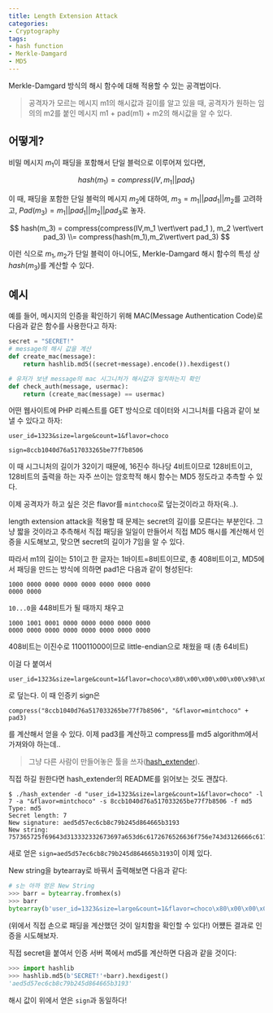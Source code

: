 ```yaml
---
title: Length Extension Attack
categories:
- Cryptography
tags:
- hash function
- Merkle-Damgard
- MD5
---
```


Merkle-Damgard 방식의 해시 함수에 대해 적용할 수 있는 공격법이다.

> 공격자가 모르는 메시지 m1의 해시값과 길이를 알고 있을 때, 공격자가 원하는 임의의 m2를 붙인 메시지 m1 + pad(m1) + m2의 해시값을 알 수 있다.

## 어떻게?

비밀 메시지 $m_1$이 패딩을 포함해서 단일 블럭으로 이루어져 있다면,

$$
hash(m_1) = compress(IV, m_1 \vert\vert pad_1 )
$$

이 때, 패딩을 포함한 단일 블럭의 메시지 $m_2$에 대하여, $m_3 = m_1 \vert\vert pad_1 \vert\vert m_2$를 고려하고, $Pad(m_3) = m_1 \vert\vert pad_1 \vert\vert m_2 \vert\vert pad_3$로 놓자.

$$
hash(m_3) = compress(compress(IV,m_1 \vert\vert pad_1 ), m_2 \vert\vert pad_3)
\\= compress(hash(m_1),m_2\vert\vert pad_3)
$$

이런 식으로 $m_1, m_2$가 단일 블럭이 아니어도, Merkle-Damgard 해시 함수의 특성 상 $hash(m_3)$를 계산할 수 있다.

## 예시

예를 들어, 메시지의 인증을 확인하기 위해 MAC(Message Authentication Code)로 다음과 같은 함수를 사용한다고 하자:

```python
secret = "SECRET!"
# message의 해시 값을 계산
def create_mac(message):
    return hashlib.md5((secret+message).encode()).hexdigest()

# 유저가 보낸 message의 mac 시그니처가 해시값과 일치하는지 확인
def check_auth(message, usermac):
    return (create_mac(message) == usermac)
```

어떤 웹사이트에 PHP 리퀘스트를 GET 방식으로 데이터와 시그니처를 다음과 같이 보낼 수 있다고 하자:

```text
user_id=1323&size=large&count=1&flavor=choco
```

```text
sign=8ccb1040d76a517033265be77f7b8506
```

이 때 시그니처의 길이가 32이기 때문에, 16진수 하나당 4비트이므로 128비트이고, 128비트의 출력을 하는 자주 쓰이는 암호학적 해시 함수는 MD5 정도라고 추측할 수 있다.

이제 공격자가 하고 싶은 것은 flavor를 `mintchoco`로 덮는것이라고 하자(윽..).

length extension attack을 적용할 때 문제는 secret의 길이를 모른다는 부분인다. 그냥 짧을 것이라고 추측해서 직접 패딩을 일일이 만들어서 직접 MD5 해시를 계산해서 인증을 시도해보고, 맞으면 secret의 길이가 7임을 알 수 있다.

따라서 m1의 길이는 51이고 한 글자는 1바이트=8비트이므로, 총 408비트이고, MD5에서 패딩을 만드는 방식에 의하면 pad1은 다음과 같이 형성된다:

```text
1000 0000 0000 0000 0000 0000 0000 0000
0000 0000
```

`10...0`을 448비트가 될 때까지 채우고

```text
1000 1001 0001 0000 0000 0000 0000 0000
0000 0000 0000 0000 0000 0000 0000 0000 
```

408비트는 이진수로 110011000이므로 little-endian으로 채웠을 때 (총 64비트)

이걸 다 붙여서

```http
user_id=1323&size=large&count=1&flavor=choco\x80\x00\x00\x00\x00\x98\x01\x00\x00\x00\x00\x00\x00&flavor=mintchoco
```

로 덮는다. 이 때 인증키 sign은

```text
compress("8ccb1040d76a517033265be77f7b8506", "&flavor=mintchoco" + pad3)
```

를 계산해서 얻을 수 있다. 이제 pad3를 계산하고 compress를 md5 algorithm에서 가져와야 하는데..

> 그냥 다른 사람이 만들어놓은 툴을 쓰자([hash_extender](https://github.com/iagox86/hash_extender)).

직접 하길 원한다면 hash_extender의 README를 읽어보는 것도 괜찮다.

```text
$ ./hash_extender -d "user_id=1323&size=large&count=1&flavor=choco" -l 7 -a "&flavor=mintchoco" -s 8ccb1040d76a517033265be77f7b8506 -f md5
Type: md5
Secret length: 7
New signature: aed5d57ec6cb8c79b245d864665b3193
New string: 757365725f69643d313332332673697a653d6c6172676526636f756e743d3126666c61766f723d63686f636f8000000000980100000000000026666c61766f723d6d696e7463686f636f

```

새로 얻은 `sign=aed5d57ec6cb8c79b245d864665b3193`이 이제 있다.

New string을 bytearray로 바꿔서 출력해보면 다음과 같다:

```python
# s는 아까 얻은 New String
>>> barr = bytearray.fromhex(s)
>>> barr
bytearray(b'user_id=1323&size=large&count=1&flavor=choco\x80\x00\x00\x00\x00\x98\x01\x00\x00\x00\x00\x00\x00&flavor=mintchoco')
```

(위에서 직접 손으로 패딩을 계산했던 것이 일치함을 확인할 수 있다!) 어쩄든 결과로 인증을 시도해보자.

직접 secret을 붙여서 인증 서버 쪽에서 md5를 계산하면 다음과 같을 것이다:

```python
>>> import hashlib
>>> hashlib.md5(b'SECRET!'+barr).hexdigest()
'aed5d57ec6cb8c79b245d864665b3193'
```

해시 값이 위에서 얻은 `sign`과 동일하다!